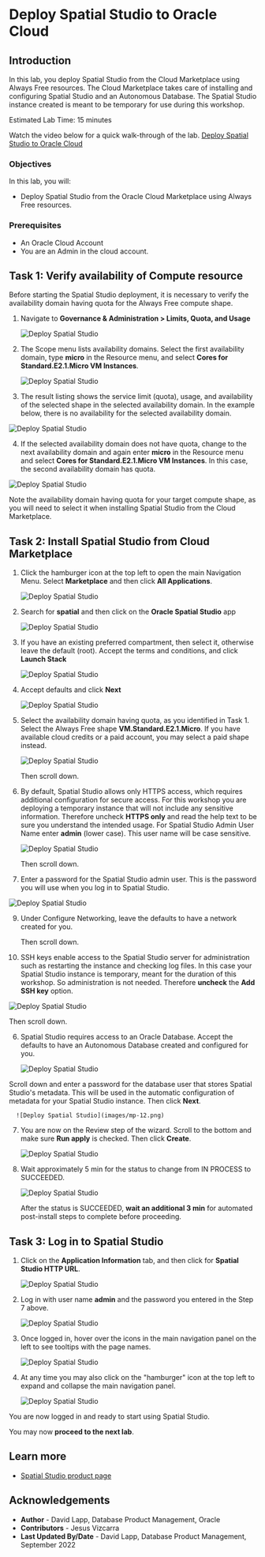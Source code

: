 # Deploy Spatial Studio to Oracle Cloud

## Introduction

In this lab, you deploy Spatial Studio from the Cloud Marketplace using Always Free resources. The Cloud Marketplace takes care of installing and configuring Spatial Studio and an Autonomous Database. The Spatial Studio instance created is meant to be temporary for use during this workshop. 

Estimated Lab Time: 15 minutes

Watch the video below for a quick walk-through of the lab.
[Deploy Spatial Studio to Oracle Cloud](videohub:1_uun7p8f1)

### Objectives

In this lab, you will:
* Deploy Spatial Studio from the Oracle Cloud Marketplace using Always Free resources.

### Prerequisites

* An Oracle Cloud Account
* You are an Admin in the cloud account. 

<!-- *This is the "fold" - below items are collapsed by default* -->

## Task 1: Verify availability of Compute resource

Before starting the Spatial Studio deployment, it is necessary to verify the availability domain having quota for the Always Free compute shape. 

1. Navigate to **Governance & Administration > Limits, Quota, and Usage**

   ![Deploy Spatial Studio](images/quota-01.png)

2. The Scope menu lists availability domains. Select the first availability domain, type **micro** in the Resource menu, and select **Cores for Standard.E2.1.Micro VM Instances**. 

   ![Deploy Spatial Studio](images/quota-02.png)

3. The result listing shows the service limit (quota), usage, and availability of the selected shape in the selected availability domain. In the example below, there is no availability for the selected availability domain.

  ![Deploy Spatial Studio](images/quota-03.png)

4. If the selected availability domain does not have quota, change to the next availability domain and again enter **micro** in the Resource menu and select **Cores for Standard.E2.1.Micro VM Instances**. In this case, the second availability domain has quota.

 ![Deploy Spatial Studio](images/quota-04.png)

 Note the availability domain having quota for your target compute shape, as you will need to select it when installing Spatial Studio from the Cloud Marketplace. 


## Task 2: Install Spatial Studio from Cloud Marketplace

1. Click the hamburger icon at the top left to open the main Navigation Menu. Select **Marketplace** and then click **All Applications**.

   ![Deploy Spatial Studio](images/mp-01.png)

2. Search for **spatial** and then click on the **Oracle Spatial Studio** app

   ![Deploy Spatial Studio](images/mp-02.png)
 
4. If you have an existing preferred compartment, then select it, otherwise leave the default (root). Accept the terms and conditions, and click **Launch Stack**

   ![Deploy Spatial Studio](images/mp-04.png)


5. Accept defaults and click **Next**

   ![Deploy Spatial Studio](images/mp-05.png)

6. Select the availability domain having quota, as you identified in Task 1.  Select the Always Free shape **VM.Standard.E2.1.Micro**.  If you have available cloud credits or a paid account, you may select a paid shape instead.

   ![Deploy Spatial Studio](images/mp-06.png)

    Then scroll down.


7. By default, Spatial Studio allows only HTTPS access, which requires additional configuration for secure access. For this workshop you are deploying a temporary instance that will not include any sensitive information. Therefore uncheck **HTTPS only** and read the help text to be sure you understand the intended usage. For Spatial Studio Admin User Name enter **admin** (lower case). This user name will be case sensitive.
  
   ![Deploy Spatial Studio](images/mp-07.png)

    Then scroll down.

8.  Enter a password for the Spatial Studio admin user. This is the password you will use when you log in to Spatial Studio.    

   ![Deploy Spatial Studio](images/mp-07a.png)


9.  Under Configure Networking, leave the defaults to have a network created for you.  

    Then scroll down.

10. SSH keys enable access to the Spatial Studio server for administration such as restarting the instance and checking log files. In this case your Spatial Studio instance is temporary, meant for the duration of this workshop. So administration is not needed. Therefore **uncheck** the **Add SSH key** option. 

   ![Deploy Spatial Studio](images/mp-09.png)

  Then scroll down.

6. Spatial Studio requires access to an Oracle Database. Accept the defaults to have an Autonomous Database created and configured for you.

     ![Deploy Spatial Studio](images/mp-11.png)

  Scroll down and enter a password for the database user that stores Spatial Studio's metadata. This will be used in the automatic configuration of metadata for your Spatial Studio instance. Then click **Next**.

      ![Deploy Spatial Studio](images/mp-12.png)

7. You are now on the Review step of the wizard. Scroll to the bottom and make sure **Run apply** is checked. Then click **Create**.

     ![Deploy Spatial Studio](images/mp-13.png)

8. Wait approximately 5 min for the status to change from IN PROCESS to SUCCEEDED. 
   
     ![Deploy Spatial Studio](images/mp-14.png)

   After the status is SUCCEEDED, **wait an additional 3 min** for automated post-install steps to complete before proceeding. 
   
## Task 3: Log in to Spatial Studio

1. Click on the **Application Information** tab, and then click for **Spatial Studio HTTP URL**.

   ![Deploy Spatial Studio](images/mp-15.png)


2. Log in with user name **admin** and the password you entered in the Step 7 above.

   ![Deploy Spatial Studio](images/mp-17.png)

4. Once logged in, hover over the icons in the main navigation panel on the left to see tooltips with the page names.

   ![Deploy Spatial Studio](images/mp-19.png)

5. At any time you may also click on the "hamburger" icon at the top left to expand and collapse the main navigation panel. 

   ![Deploy Spatial Studio](images/mp-20.png)   

You are now logged in and ready to start using Spatial Studio.

You may now **proceed to the next lab**.

## Learn more
* [Spatial Studio product page](https://oracle.com/goto/spatial)

## Acknowledgements
* **Author** - David Lapp, Database Product Management, Oracle
* **Contributors** - Jesus Vizcarra
* **Last Updated By/Date** - David Lapp, Database Product Management, September 2022



